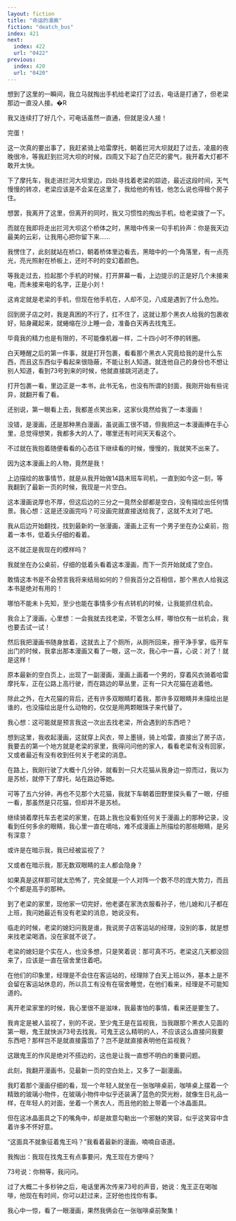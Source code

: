```yaml
---
layout: fiction
title: "命运的漫画"
fiction: "deatch_bus"
index: 421
next:
  index: 422
  url: "0422"
previous:
  index: 420
  url: "0420"
---
```

想到了这里的一瞬间，我立马就掏出手机给老梁打了过去，电话是打通了，但老梁那边一直没人接。�R

我又连续打了好几个，可电话虽然一直通，但就是没人接！

完蛋！

这一次真的要出事了，我赶紧骑上哈雷摩托，朝着拦河大坝就赶了过去，凌晨的夜晚很冷，等我赶到拦河大坝的时候，四周又下起了白茫茫的雾气，我开着大灯都不敢开太快。

下了摩托车，我走进拦河大坝里边，四处寻找着老梁的踪迹，最近这段时间，天气慢慢的转凉，老梁应该是不会呆在这里了，我给他的有钱，他怎么说也得租个房子住。

想罢，我离开了这里，但离开的同时，我又习惯性的掏出手机，给老梁拨了一下。

而就在我即将走出拦河大坝这个桥体之时，黑暗中传来一句手机铃声：你是我天边最美的云彩，让我用心把你留下来……

我愣住了，此刻就站在桥口，朝着桥体里边看去，黑暗中的一个角落里，有一点亮光，亮光照射在桥板上，还时不时的变幻着颜色。

等我走过去，捡起那个手机的时候，打开屏幕一看，上边提示的正是好几个未接来电，而未接来电的名字，正是小刘！

这肯定就是老梁的手机，但现在他手机在，人却不见，八成是遇到了什么危险。

回到房子店之时，我是真困的不行了，扛不住了，这就让那个黑衣人给我的包裹收好，贴身藏起来，就蜷缩在沙上睡一会，准备白天再去找鬼王。

毕竟我的精力也是有限的，不可能像机器一样，二十四小时不停的转圈。

白天睡醒之后的第一件事，就是打开包裹，看看那个黑衣人究竟给我的是什么东西，而且这东西似乎看起来很隐蔽，不能让别人知道。就连他自己的身份也不想让别人知道，看到73号到来的时候，他就直接跳河逃走了。

打开包裹一看，里边正是一本书，此书无名，也没有所谓的封面，我刚开始有些诧异，就翻开看了看。

还别说，第一眼看上去，我都差点笑出来，这家伙竟然给我了一本漫画！

没错，是漫画，还是那种黑白漫画，虽说画工很不错，但我把这一本漫画捧在手心里，总觉得想笑，我都多大的人了，哪里还有时间天天看这个。

不过就在我抱着随便看看的心态往下继续看的时候，慢慢的，我就笑不出来了。

因为这本漫画上的人物，竟然是我！

上边描绘的故事情节，就是从我开始做14路末班车司机，一直到如今这一刻，等我翻到了最新一页的时候，我现是一片空白。

这本漫画说厚也不厚，但这后边的三分之一竟然全部都是空白，没有描绘出任何情景。我心想：这是还没画完吗？可没画完就直接送给我了，这就不太对了吧。

我从后边开始翻找，找到最新的一张漫画，漫画上正有一个男子坐在办公桌前，抱着一本书，低着头仔细的看着。

这不就正是我现在的模样吗？

我就坐在办公桌前，仔细的低着头看着这本漫画，而下一页开始就成了空白。

敢情这本书是不会预言我将来结局如何的？但我百分之百相信，那个黑衣人给我这本书是绝对有用的！

哪怕不能未卜先知，至少也能在事情多少有点转机的时候，让我能抓住机会。

我合上了漫画，心里想：一会我就去找老梁，不管怎么样，哪怕仅有一丝机会，我也要去试一试！

然后我把漫画书随身放着，这就去上了个厕所，从厕所回来，擦干净手掌，临开车出门的时候，我拿出那本漫画又看了一眼，这一次，我心中一喜，心说：对了！就是这样！

原本最新的空白页上，出现了一副漫画，漫画上画着一个男的，穿着风衣骑着哈雷摩托车，正在公路上高行驶，而在路边的草丛里，正有一只大花猫在追着他。

除此之外，在大花猫的背后，还有许多双眼睛盯着我，那许多双眼睛并未描绘出是谁的，也没描绘出是什么动物的，仅仅是用两颗眼珠子来代替了。

我心想：这可能就是预言我这一次出去找老梁，所会遇到的东西吧？

想到这里，我收起漫画，这就穿上风衣，带上墨镜，骑上哈雷，直接出了房子店，我要去的第一个地方就是老梁的家里，我得问问他的家人，看看老梁有没有回家，又或者最近有没有收到任何关于老梁的消息。

在路上，我刚行驶了大概十几分钟，就看到一只大花猫从我身边一掠而过，我以为是苏桢，就停下了摩托，站在路边等她。

可等了五六分钟，再也不见那个大花猫，我就下车朝着田野里探头看了一眼，仔细一看，那虽然是只花猫，但却并不是苏桢。

继续骑着摩托车去老梁的家里，在路上我也没看到任何关于漫画上的那种记录，没看到任何多余的眼睛，我心里一直在嘀咕，难不成漫画上所描绘的那些眼睛，是另有深意？

或许是在暗示我，我已经被监视了？

又或者在暗示我，那无数双眼睛的主人都会隐身？

如果真是这样那可就太恐怖了，完全就是一个人对阵一个数不尽的庞大势力，而且个个都是高手的那种。

到了老梁的家里，现他家一切完好，他老婆在家洗衣服看孙子，他儿媳和儿子都在上班，我问她最近有没有老梁的消息，她说没有。

临走的时候，老梁的媳妇问我是谁，我说房子店客运站的经理，没别的事，就是想来找老梁喝酒，没在家就不说了。

老梁的媳妇是个实在人，也没多想，只是笑着说：那可真不巧，老梁这几天都没回来了，应该是一直在宿舍里住着吧。

在他们的印象里，经理是不会住在客运站的，经理除了白天上班以外，基本上是不会留在客运站休息的，所以员工有没有在宿舍睡觉，在他们看来，经理是不可能知道的。

离开老梁家里的时候，我心里很不是滋味，我最害怕的事情，看来还是要生了。

我肯定是被人监视了，别的不说，至少鬼王是在监视我，当我跟那个黑衣人见面的第一眼，鬼王就快派73号去找我，可鬼王这么精明的人，不应该这么直接问我要东西吧？那样岂不是就直接露馅了？岂不是就直接表明他在监视我？

这跟鬼王的作风是绝对不搭边的，这也是让我一直想不明白的重要问题。

此刻，我翻开漫画书，见最新一页的空白处上，又多了一副漫画。

我盯着那个漫画仔细的看，现一个年轻人就坐在一张咖啡桌前，咖啡桌上摆着一个精致的玻璃小物件，在玻璃小物件中似乎还装满了蓝色的荧光粉，就像生日礼品一样，在年轻人的对面，坐着一个黑衣人，而且他的脸上带着一个冰晶面具。

但在这冰晶面具之下的嘴角中，却是故意勾勒出一个邪魅的笑容，似乎这笑容中含着许多不怀好意。

“这面具不就象征着鬼王吗？”我看着最新的漫画，喃喃自语道。

我掏出：我现在找鬼王有点事要问，鬼王现在方便吗？

73号说：你稍等，我问问。

过了大概二十多秒钟之后，电话里再次传来73号的声音，她说：鬼王正在喝咖啡，他现在有时间，你可以赶过来，正好他也找你有事。

我心中一惊，看了一眼漫画，果然我俩会在一张咖啡桌前聚集！